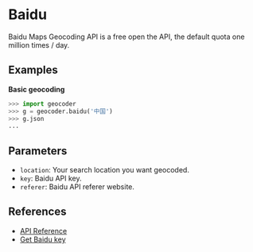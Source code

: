 # Baidu

Baidu Maps Geocoding API is a free open the API, the default quota
one million times / day.

## Examples

**Basic geocoding**

```python
>>> import geocoder
>>> g = geocoder.baidu('中国')
>>> g.json
...
```

## Parameters

- `location`: Your search location you want geocoded.
- `key`: Baidu API key.
- `referer`: Baidu API referer website.

## References

- [API Reference](http://developer.baidu.com/map/index.php?title=webapi/guide/webservice-geocoding)
- [Get Baidu key](http://lbsyun.baidu.com/apiconsole/key)